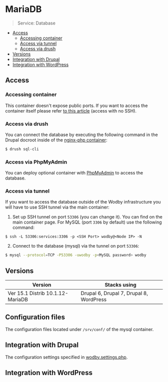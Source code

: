 # MariaDB 

> Service: Database

* [Access](#access)
    * [Accessing container](#accessing-container)
    * [Access via tunnel](#access-via-tunnel)
    * [Access via drush](#access-via-drush)
* [Versions](#versions)
* [Integration with Drupal](#integration-with-drupal)
* [Integration with WordPress](#integration-with-wordpress)

## Access

### Accessing container 

This container doesn't expose public ports. If you want to access the container itself please refer [to this article](access.md) (access with no SSH).

### Access via drush

You can connect the database by executing the following command in the Drupal docroot inside of the [nginx-php container](nginx-php/README.md):

```bash
$ drush sql-cli
```

### Access via PhpMyAdmin

You can deploy optional container with [PhpMyAdmin](phpmyadmin.md) to access the database.  

### Access via tunnel

If you want to access the database outside of the Wodby infrastructure you will have to use SSH tunnel via the main container: 

1. Set up SSH tunnel on port `53306` (you can change it). You can find <SSH Port> <Node IP> on the main container page. For MySQL (port `3306` by default) use the following command:
```
$ ssh -L 53306:services:3306 -p <SSH Port> wodby@<Node IP> -N
``` 

2. Connect to the database (mysql) via the tunnel on port `53306`:
```bash
$ mysql --protocol=TCP -P53306 -uwodby -p<MySQL password> wodby
```

## Versions

| Version | Stacks using |
| -------------------------------- | --------------------------------------- |
| Ver 15.1 Distrib 10.1.12-MariaDB | Drupal 6, Drupal 7, Drupal 8, WordPress | 

## Configuration files

The configuration files located under `/srv/conf/` of the mysql container.

## Integration with Drupal

The configuration settings specified in [wodby.settings.php](../drupal/wodby-settings-php.md).

## Integration with WordPress